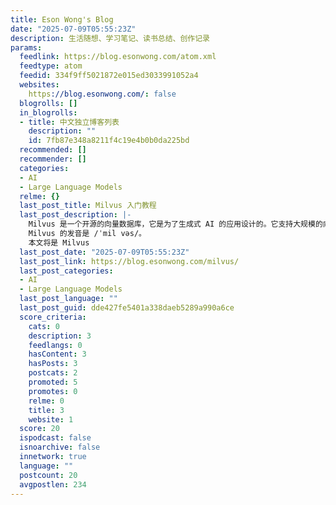 ```yaml
---
title: Eson Wong's Blog
date: "2025-07-09T05:55:23Z"
description: 生活随想、学习笔记、读书总结、创作记录
params:
  feedlink: https://blog.esonwong.com/atom.xml
  feedtype: atom
  feedid: 334f9ff5021872e015ed3033991052a4
  websites:
    https://blog.esonwong.com/: false
  blogrolls: []
  in_blogrolls:
  - title: 中文独立博客列表
    description: ""
    id: 7fb87e348a8211f4c19e4b0b0da225bd
  recommended: []
  recommender: []
  categories:
  - AI
  - Large Language Models
  relme: {}
  last_post_title: Milvus 入门教程
  last_post_description: |-
    Milvus 是一个开源的向量数据库，它是为了生成式 AI 的应用设计的。它支持大规模的向量检索。
    Milvus 的发音是 /ˈmil vəs/。
    本文将是 Milvus
  last_post_date: "2025-07-09T05:55:23Z"
  last_post_link: https://blog.esonwong.com/milvus/
  last_post_categories:
  - AI
  - Large Language Models
  last_post_language: ""
  last_post_guid: dde427fe5401a338daeb5289a990a6ce
  score_criteria:
    cats: 0
    description: 3
    feedlangs: 0
    hasContent: 3
    hasPosts: 3
    postcats: 2
    promoted: 5
    promotes: 0
    relme: 0
    title: 3
    website: 1
  score: 20
  ispodcast: false
  isnoarchive: false
  innetwork: true
  language: ""
  postcount: 20
  avgpostlen: 234
---
```


